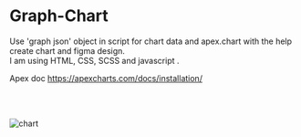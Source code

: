# Graph-Chart
Use 'graph json' object in script for chart data and apex.chart with the help create chart and figma design.
<br/>
I am using HTML, CSS, SCSS and javascript .
<br/>

Apex doc https://apexcharts.com/docs/installation/

<br/>
<br/>

![chart](https://user-images.githubusercontent.com/101393695/232256482-ccb094d5-5a2f-4ef3-8657-196416b523fe.png)
